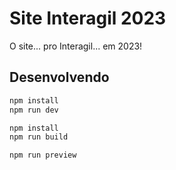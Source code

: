 # Site Interagil 2023

O site... pro Interagil... em 2023!

## Desenvolvendo

```sh
npm install
npm run dev
```

```sh
npm install
npm run build
```

```sh
npm run preview
```
